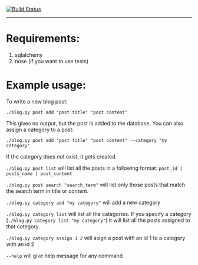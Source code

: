 [![Build Status](https://travis-ci.org/Euphorbium/blog-cli.svg?branch=master)](https://travis-ci.org/Euphorbium/blog-cli)
___

# Requirements:
1. sqlalchemy
2. nose (if you want to use tests)

# Example usage:
To write a new blog post:

`./blog.py post add "post title" "post content"`

This gives no output, but the post is added to the database.
You can also assign a category to a post:

`./blog.py post add "post title" "post content" --category "my category"`

If the category does not exist, it gets created.

`./blog.py post list` will list all the posts in a following format: `post_id | posts_name | post_content`

`./blog.py post search "search_term"` will list only those posts that match the search term in title or content.

`./blog.py category add "my category"` will add a new category

`./blog.py category list` will list all the categories. If you specify a category (`./blog.py category list "my category"`) it will list all the posts assigned to that category.

`./blog.py category assign 1 2` will asign a post with an id 1 to a category with an id 2

`--help` will give help message for any command












